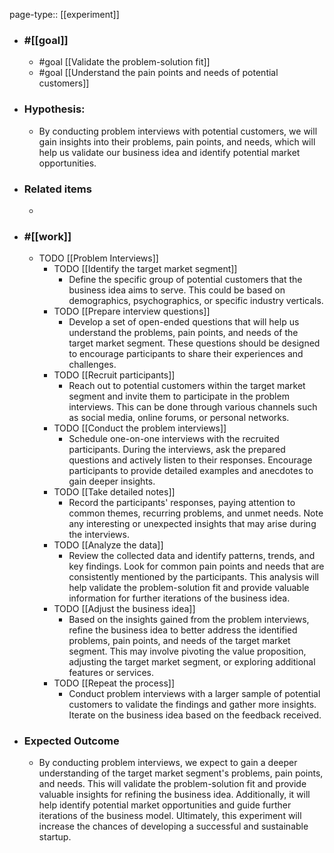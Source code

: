 page-type:: [[experiment]]



  - ### #[[goal]]
    - #goal [[Validate the problem-solution fit]]
    - #goal [[Understand the pain points and needs of potential customers]]
  - ### Hypothesis:
     - By conducting problem interviews with potential customers, we will gain insights into their problems, pain points, and needs, which will help us validate our business idea and identify potential market opportunities.
  - ### Related items
    - 
  - ### #[[work]]
    - TODO [[Problem Interviews]]
      - TODO [[Identify the target market segment]]
        - Define the specific group of potential customers that the business idea aims to serve. This could be based on demographics, psychographics, or specific industry verticals.
      - TODO [[Prepare interview questions]]
        - Develop a set of open-ended questions that will help us understand the problems, pain points, and needs of the target market segment. These questions should be designed to encourage participants to share their experiences and challenges.
      - TODO [[Recruit participants]]
        - Reach out to potential customers within the target market segment and invite them to participate in the problem interviews. This can be done through various channels such as social media, online forums, or personal networks.
      - TODO [[Conduct the problem interviews]]
        - Schedule one-on-one interviews with the recruited participants. During the interviews, ask the prepared questions and actively listen to their responses. Encourage participants to provide detailed examples and anecdotes to gain deeper insights.
      - TODO [[Take detailed notes]]
        - Record the participants' responses, paying attention to common themes, recurring problems, and unmet needs. Note any interesting or unexpected insights that may arise during the interviews.
      - TODO [[Analyze the data]]
        - Review the collected data and identify patterns, trends, and key findings. Look for common pain points and needs that are consistently mentioned by the participants. This analysis will help validate the problem-solution fit and provide valuable information for further iterations of the business idea.
      - TODO [[Adjust the business idea]]
        - Based on the insights gained from the problem interviews, refine the business idea to better address the identified problems, pain points, and needs of the target market segment. This may involve pivoting the value proposition, adjusting the target market segment, or exploring additional features or services.
      - TODO [[Repeat the process]]
        - Conduct problem interviews with a larger sample of potential customers to validate the findings and gather more insights. Iterate on the business idea based on the feedback received.
  - ### Expected Outcome
    - By conducting problem interviews, we expect to gain a deeper understanding of the target market segment's problems, pain points, and needs. This will validate the problem-solution fit and provide valuable insights for refining the business idea. Additionally, it will help identify potential market opportunities and guide further iterations of the business model. Ultimately, this experiment will increase the chances of developing a successful and sustainable startup.

